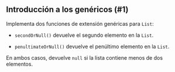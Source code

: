 ## Introducción a los genéricos (#1)

Implementa dos funciones de extensión genéricas para `List`:

+ `secondOrNull()` devuelve el segundo elemento en la `List`.

+ `penultimateOrNull()` devuelve el penúltimo elemento en la `List`.

En ambos casos, devuelve `null` si la lista contiene menos de dos elementos.